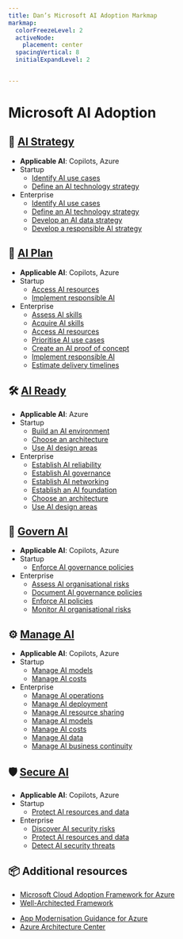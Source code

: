 ```yaml
---
title: Dan’s Microsoft AI Adoption Markmap
markmap:
  colorFreezeLevel: 2
  activeNode:
    placement: center
  spacingVertical: 8
  initialExpandLevel: 2


---
```


# Microsoft AI Adoption

## 🎯 <a href="https://learn.microsoft.com/en-us/azure/cloud-adoption-framework/scenarios/ai/strategy" target="_blank">AI Strategy</a>
- **Applicable AI**: Copilots, Azure
- Startup
  - <a href="https://learn.microsoft.com/en-us/azure/cloud-adoption-framework/scenarios/ai/strategy#identify-ai-use-cases" target="_blank">Identify AI use cases</a>
  - <a href="https://learn.microsoft.com/en-us/azure/cloud-adoption-framework/scenarios/ai/strategy#define-an-ai-technology-strategy" target="_blank">Define an AI technology strategy</a>
- Enterprise
  - <a href="https://learn.microsoft.com/en-us/azure/cloud-adoption-framework/scenarios/ai/strategy#identify-ai-use-cases" target="_blank">Identify AI use cases</a>
  - <a href="https://learn.microsoft.com/en-us/azure/cloud-adoption-framework/scenarios/ai/strategy#define-an-ai-technology-strategy" target="_blank">Define an AI technology strategy</a>
  - <a href="https://learn.microsoft.com/en-us/azure/cloud-adoption-framework/scenarios/ai/strategy#develop-an-ai-data-strategy" target="_blank">Develop an AI data strategy</a>
  - <a href="https://learn.microsoft.com/en-us/azure/cloud-adoption-framework/scenarios/ai/strategy#develop-a-responsible-ai-strategy" target="_blank">Develop a responsible AI strategy</a>

## 📅 <a href="https://learn.microsoft.com/en-us/azure/cloud-adoption-framework/scenarios/ai/plan" target="_blank">AI Plan</a>
- **Applicable AI**: Copilots, Azure
- Startup
  - <a href="https://learn.microsoft.com/en-us/azure/cloud-adoption-framework/scenarios/ai/plan#access-ai-resources" target="_blank">Access AI resources</a>
  - <a href="https://learn.microsoft.com/en-us/azure/cloud-adoption-framework/scenarios/ai/plan#implement-responsible-ai" target="_blank">Implement responsible AI</a>
- Enterprise
  - <a href="https://learn.microsoft.com/en-us/azure/cloud-adoption-framework/scenarios/ai/plan#assess-ai-skills" target="_blank">Assess AI skills</a>
  - <a href="https://learn.microsoft.com/en-us/azure/cloud-adoption-framework/scenarios/ai/plan#acquire-ai-skills" target="_blank">Acquire AI skills</a>
  - <a href="https://learn.microsoft.com/en-us/azure/cloud-adoption-framework/scenarios/ai/plan#access-ai-resources" target="_blank">Access AI resources</a>
  - <a href="https://learn.microsoft.com/en-us/azure/cloud-adoption-framework/scenarios/ai/plan#prioritize-ai-use-cases" target="_blank">Prioritise AI use cases</a>
  - <a href="https://learn.microsoft.com/en-us/azure/cloud-adoption-framework/scenarios/ai/plan#create-an-ai-proof-of-concept" target="_blank">Create an AI proof of concept</a>
  - <a href="https://learn.microsoft.com/en-us/azure/cloud-adoption-framework/scenarios/ai/plan#implement-responsible-ai" target="_blank">Implement responsible AI</a>
  - <a href="https://learn.microsoft.com/en-us/azure/cloud-adoption-framework/scenarios/ai/plan#estimate-delivery-timelines" target="_blank">Estimate delivery timelines</a>

## 🛠️ <a href="https://learn.microsoft.com/en-us/azure/cloud-adoption-framework/scenarios/ai/ready" target="_blank">AI Ready</a>
- **Applicable AI**: Azure
- Startup
  - <a href="https://learn.microsoft.com/en-us/azure/cloud-adoption-framework/scenarios/ai/ready#build-an-ai-environment" target="_blank">Build an AI environment</a>
  - <a href="https://learn.microsoft.com/en-us/azure/cloud-adoption-framework/scenarios/ai/ready#choose-an-architecture" target="_blank">Choose an architecture</a>
  - <a href="https://learn.microsoft.com/en-us/azure/cloud-adoption-framework/scenarios/ai/ready#use-ai-design-areas" target="_blank">Use AI design areas</a>
- Enterprise
  - <a href="https://learn.microsoft.com/en-us/azure/cloud-adoption-framework/scenarios/ai/ready#establish-ai-reliability" target="_blank">Establish AI reliability</a>
  - <a href="https://learn.microsoft.com/en-us/azure/cloud-adoption-framework/scenarios/ai/ready#establish-ai-governance" target="_blank">Establish AI governance</a>
  - <a href="https://learn.microsoft.com/en-us/azure/cloud-adoption-framework/scenarios/ai/ready#establish-ai-connectivity" target="_blank">Establish AI networking</a>
  - <a href="https://learn.microsoft.com/en-us/azure/cloud-adoption-framework/scenarios/ai/ready#establish-an-ai-foundation" target="_blank">Establish an AI foundation</a>
  - <a href="https://learn.microsoft.com/en-us/azure/cloud-adoption-framework/scenarios/ai/ready#choose-an-architecture" target="_blank">Choose an architecture</a>
  - <a href="https://learn.microsoft.com/en-us/azure/cloud-adoption-framework/scenarios/ai/ready#use-ai-design-areas" target="_blank">Use AI design areas</a>

## 🧭 <a href="https://learn.microsoft.com/en-us/azure/cloud-adoption-framework/scenarios/ai/govern" target="_blank">Govern AI</a>
- **Applicable AI**: Copilots, Azure
- Startup
  - <a href="https://learn.microsoft.com/en-us/azure/cloud-adoption-framework/scenarios/ai/govern#enforce-ai-governance-policies" target="_blank">Enforce AI governance policies</a>
- Enterprise
  - <a href="https://learn.microsoft.com/en-us/azure/cloud-adoption-framework/scenarios/ai/govern#assess-ai-organisational-risks" target="_blank">Assess AI organisational risks</a>
  - <a href="https://learn.microsoft.com/en-us/azure/cloud-adoption-framework/scenarios/ai/govern#document-ai-governance-policies" target="_blank">Document AI governance policies</a>
  - <a href="https://learn.microsoft.com/en-us/azure/cloud-adoption-framework/scenarios/ai/govern#enforce-ai-policies" target="_blank">Enforce AI policies</a>
  - <a href="https://learn.microsoft.com/en-us/azure/cloud-adoption-framework/scenarios/ai/govern#monitor-ai-organisational-risks" target="_blank">Monitor AI organisational risks</a>

## ⚙️ <a href="https://learn.microsoft.com/en-us/azure/cloud-adoption-framework/scenarios/ai/manage" target="_blank">Manage AI</a>
- **Applicable AI**: Copilots, Azure
- Startup
  - <a href="https://learn.microsoft.com/en-us/azure/cloud-adoption-framework/scenarios/ai/manage#manage-ai-models" target="_blank">Manage AI models</a>
  - <a href="https://learn.microsoft.com/en-us/azure/cloud-adoption-framework/scenarios/ai/manage#manage-ai‑costs" target="_blank">Manage AI costs</a>
- Enterprise
  - <a href="https://learn.microsoft.com/en-us/azure/cloud-adoption-framework/scenarios/ai/manage#manage-ai-operations" target="_blank">Manage AI operations</a>
  - <a href="https://learn.microsoft.com/en-us/azure/cloud-adoption-framework/scenarios/ai/manage#manage-ai-deployment" target="_blank">Manage AI deployment</a>
  - <a href="https://learn.microsoft.com/en-us/azure/cloud-adoption-framework/scenarios/ai/manage#manage-ai-resource-sharing" target="_blank">Manage AI resource sharing</a>
  - <a href="https://learn.microsoft.com/en-us/azure/cloud-adoption-framework/scenarios/ai/manage#manage-ai-models" target="_blank">Manage AI models</a>
  - <a href="https://learn.microsoft.com/en-us/azure/cloud-adoption-framework/scenarios/ai/manage#manage-ai‑costs" target="_blank">Manage AI costs</a>
  - <a href="https://learn.microsoft.com/en-us/azure/cloud-adoption-framework/scenarios/ai/manage#manage-ai‑data" target="_blank">Manage AI data</a>
  - <a href="https://learn.microsoft.com/en-us/azure/cloud-adoption-framework/scenarios/ai/manage#manage-ai-business-continuity" target="_blank">Manage AI business continuity</a>

## 🛡️ <a href="https://learn.microsoft.com/en-us/azure/cloud-adoption-framework/scenarios/ai/secure" target="_blank">Secure AI</a>
- **Applicable AI**: Copilots, Azure
- Startup
  - <a href="https://learn.microsoft.com/en-us/azure/cloud-adoption-framework/scenarios/ai/secure#protect-ai-resources-and-data" target="_blank">Protect AI resources and data</a>
- Enterprise
  - <a href="https://learn.microsoft.com/en-us/azure/cloud-adoption-framework/scenarios/ai/secure#discover-ai-security-risks" target="_blank">Discover AI security risks</a>
  - <a href="https://learn.microsoft.com/en-us/azure/cloud-adoption-framework/scenarios/ai/secure#protect-ai-resources-and-data" target="_blank">Protect AI resources and data</a>
  - <a href="https://learn.microsoft.com/en-us/azure/cloud-adoption-framework/scenarios/ai/secure#detect-ai-security-threats" target="_blank">Detect AI security threats</a>

## 📦 Additional resources
- <a href="https://learn.microsoft.com/en-us/azure/cloud-adoption-framework" target="_blank">Microsoft Cloud Adoption Framework for Azure</a>
- <a href="https://learn.microsoft.com/en-us/azure/architecture/framework/" target="_blank">Well-Architected Framework</a>
<!-- - <a href="https://learn.microsoft.com/en-us/azure/cloud-adoption-framework" target="_blank">Microsoft AI Adoption</a> -->
- <a href="https://learn.microsoft.com/en-us/azure/app-modernization-guidance" target="_blank">App Modernisation Guidance for Azure</a>
- <a href="https://learn.microsoft.com/en-us/azure/architecture/" target="_blank">Azure Architecture Center</a>